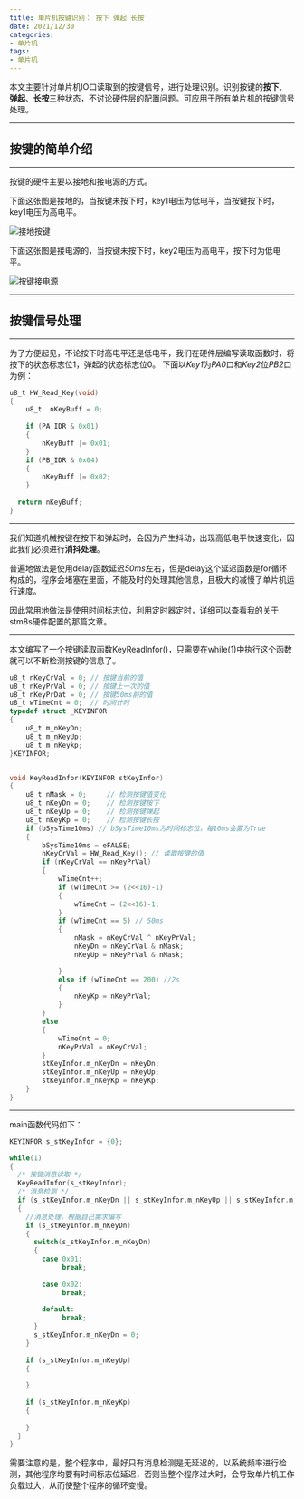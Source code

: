```yaml
---
title: 单片机按键识别： 按下 弹起 长按
date: 2021/12/30
categories:
- 单片机
tags:
- 单片机
---
```


本文主要针对单片机IO口读取到的按键信号，进行处理识别。识别按键的**按下**、**弹起**、**长按**三种状态，不讨论硬件层的配置问题。可应用于所有单片机的按键信号处理。

---

## 按键的简单介绍

---

按键的硬件主要以接地和接电源的方式。

下面这张图是接地的，当按键未按下时，key1电压为低电平，当按键按下时，key1电压为高电平。

![接地按键](https://img-blog.csdnimg.cn/4464b104c94f46d8910736198a805dad.png?x-oss-process=image/watermark,type_d3F5LXplbmhlaQ,shadow_50,text_Q1NETiBA6Iul5oKy5rWq,size_16,color_FFFFFF,t_70,g_se,x_16#pic_center)



下面这张图是接电源的，当按键未按下时，key2电压为高电平，按下时为低电平。

![按键接电源](https://img-blog.csdnimg.cn/06a6a1f7c69147c7a056b91cbf250f29.png?x-oss-process=image/watermark,type_d3F5LXplbmhlaQ,shadow_50,text_Q1NETiBA6Iul5oKy5rWq,size_16,color_FFFFFF,t_70,g_se,x_16#pic_center)

---
## 按键信号处理
---

为了方便起见，不论按下时高电平还是低电平，我们在硬件层编写读取函数时，将按下的状态标志位1，弹起的状态标志位0。
下面以*Key1*为*PA0*口和*Key2*位*PB2*口为例：

``` c
u8_t HW_Read_Key(void)
{
	u8_t  nKeyBuff = 0;
	
	if (PA_IDR & 0x01)
	{
		nKeyBuff |= 0x01;
	}
	if (PB_IDR & 0x04)
	{
		nKeyBuff |= 0x02;
	}
	
  return nKeyBuff;
}
```

---

我们知道机械按键在按下和弹起时，会因为产生抖动，出现高低电平快速变化，因此我们必须进行**消抖处理**。

普遍地做法是使用delay函数延迟*50ms*左右，但是delay这个延迟函数是for循环构成的，程序会堵塞在里面，不能及时的处理其他信息，且极大的减慢了单片机运行速度。

因此常用地做法是使用时间标志位，利用定时器定时，详细可以查看我的关于stm8s硬件配置的那篇文章。

---

本文编写了一个按键读取函数KeyReadInfor()，只需要在while(1)中执行这个函数就可以不断检测按键的信息了。

``` c
u8_t nKeyCrVal = 0; // 按键当前的值
u8_t nKeyPrVal = 0; // 按键上一次的值
u8_t nKeyPrDat = 0; // 按键50ms前的值
u8_t wTimeCnt = 0;  // 时间计时
typedef struct _KEYINFOR
{
    u8_t m_nKeyDn;
    u8_t m_nKeyUp;
    u8_t m_nKeykp;
}KEYINFOR;


void KeyReadInfor(KEYINFOR stKeyInfor)
{
    u8_t nMask = 0;     // 检测按键值变化
    u8_t nKeyDn = 0;    // 检测按键按下
    u8_t nKeyUp = 0;    // 检测按键弹起
    u8_t nKeyKp = 0;    // 检测按键长按
    if (bSysTime10ms) // bSysTime10ms为时间标志位，每10ms会置为True
    {
        bSysTime10ms = eFALSE;
        nKeyCrVal = HW_Read_Key(); // 读取按键的值
        if (nKeyCrVal == nKeyPrVal)
        {
            wTimeCnt++;
            if (wTimeCnt >= (2<<16)-1)
            {
                wTimeCnt = (2<<16)-1;
            }
            if (wTimeCnt == 5) // 50ms
            {
                nMask = nKeyCrVal ^ nKeyPrVal;
                nKeyDn = nKeyCrVal & nMask; 
                nKeyUp = nKeyPrVal & nMask;

            }
            else if (wTimeCnt == 200) //2s
            {
                nKeyKp = nKeyPrVal;
            }
        }
        else
        {
            wTimeCnt = 0;
            nKeyPrVal = nKeyCrVal;
        }
        stKeyInfor.m_nKeyDn = nKeyDn;
        stKeyInfor.m_nKeyUp = nKeyUp;
        stKeyInfor.m_nKeyKp = nKeyKp;
    }
}

```

---

main函数代码如下：

``` c
KEYINFOR s_stKeyInfor = {0};

while(1)
{
  /* 按键消息读取 */
  KeyReadInfor(s_stKeyInfor);
  /* 消息检测 */
  if (s_stKeyInfor.m_nKeyDn || s_stKeyInfor.m_nKeyUp || s_stKeyInfor.m_nKeyKp)
  {
    //消息处理，根据自己需求编写
    if (s_stKeyInfor.m_nKeyDn)
    {
      switch(s_stKeyInfor.m_nKeyDn)
      {
        case 0x01:
             break;
        
        case 0x02:
             break;
             
        default:
             break;
      }
      s_stKeyInfor.m_nKeyDn = 0;
    }
    
    if (s_stKeyInfor.m_nKeyUp)
    {
    
    }
    
    if (s_stKeyInfor.m_nKeyKp)
    {
    
    }
  }
}
```



需要注意的是，整个程序中，最好只有消息检测是无延迟的，以系统频率进行检测，其他程序均要有时间标志位延迟，否则当整个程序过大时，会导致单片机工作负载过大，从而使整个程序的循环变慢。
